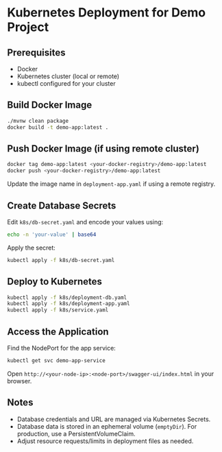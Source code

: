 # Kubernetes Deployment for Demo Project

## Prerequisites

- Docker
- Kubernetes cluster (local or remote)
- kubectl configured for your cluster

## Build Docker Image

```sh
./mvnw clean package
docker build -t demo-app:latest .
```

## Push Docker Image (if using remote cluster)

```sh
docker tag demo-app:latest <your-docker-registry>/demo-app:latest
docker push <your-docker-registry>/demo-app:latest
```

Update the image name in `deployment-app.yaml` if using a remote registry.

## Create Database Secrets

Edit `k8s/db-secret.yaml` and encode your values using:

```sh
echo -n 'your-value' | base64
```

Apply the secret:

```sh
kubectl apply -f k8s/db-secret.yaml
```

## Deploy to Kubernetes

```sh
kubectl apply -f k8s/deployment-db.yaml
kubectl apply -f k8s/deployment-app.yaml
kubectl apply -f k8s/service.yaml
```

## Access the Application

Find the NodePort for the app service:

```sh
kubectl get svc demo-app-service
```

Open `http://<your-node-ip>:<node-port>/swagger-ui/index.html` in your browser.

## Notes

- Database credentials and URL are managed via Kubernetes Secrets.
- Database data is stored in an ephemeral volume (`emptyDir`). For production, use a PersistentVolumeClaim.
- Adjust resource requests/limits in deployment files as needed.
